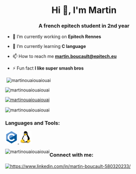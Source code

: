 <h1 align="center">Hi 👋, I'm Martin</h1>
<h3 align="center">A french epitech student in 2nd year</h3>

- 🔭 I’m currently working on **Epitech Rennes**

- 🌱 I’m currently learning **C language**

- 📫 How to reach me **martin.boucault@epitech.eu**

- ⚡ Fun fact **I like super smash bros**


<p>&nbsp;<img align="center" src="https://github-readme-stats.vercel.app/api?username=martinouaiouaiouai&show_icons=true&locale=en" alt="martinouaiouaiouai" /></p>

<p align="left"> <img src="https://komarev.com/ghpvc/?username=martinouaiouaiouai&label=Profile%20views&color=0e75b6&style=flat" alt="martinouaiouaiouai" /> </p>

<p align="left"> <a href="https://github.com/ryo-ma/github-profile-trophy"><img src="https://github-profile-trophy.vercel.app/?username=martinouaiouaiouai" alt="martinouaiouaiouai" /></a> </p>

<p><img align="center" src="https://github-readme-streak-stats.herokuapp.com/?user=martinouaiouaiouai&" alt="martinouaiouaiouai" /></p>

<h3 align="left">Languages and Tools:</h3>
<p align="left"> <a href="https://www.cprogramming.com/" target="_blank" rel="noreferrer"> <img src="https://raw.githubusercontent.com/devicons/devicon/master/icons/c/c-original.svg" alt="c" width="40" height="40"/> </a> <a href="https://www.linux.org/" target="_blank" rel="noreferrer"> <img src="https://raw.githubusercontent.com/devicons/devicon/master/icons/linux/linux-original.svg" alt="linux" width="40" height="40"/> </a> </p>

<p><img align="left" src="https://github-readme-stats.vercel.app/api/top-langs?username=martinouaiouaiouai&show_icons=true&locale=en&layout=compact" alt="martinouaiouaiouai" /></p>

<h3 align="left">Connect with me:</h3>
<p align="left">
<a href="https://www.linkedin.com/in/martin-boucault-580320233/" target="blank"><img align="center" src="https://raw.githubusercontent.com/rahuldkjain/github-profile-readme-generator/master/src/images/icons/Social/linked-in-alt.svg" alt="https://www.linkedin.com/in/martin-boucault-580320233/" height="30" width="40" /></a>
</p>

